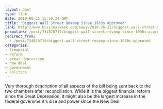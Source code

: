 ```yaml
---
layout: post
type: link
date: 2010-06-25 15:50:24 GMT
title: "Biggest Wall Street Revamp Since 1930s Approved"
link: http://www.businessweek.com/news/2010-06-25/biggest-wall-street-revamp-since-1930s-approved.html
permalink: /post/734876719/biggest-wall-street-revamp-since-1930s-approved
redirect_from: 
  - /post/734876719/biggest-wall-street-revamp-since-1930s-approved
categories:
- financial
- reform
- great depression
- new deal
- government
- politics
---
```

Very thorough description of all aspects of the bill being sent back to the two chambers after reconciliation. While it is the biggest financial reform since the Great Depression, it might also be the largest increase in the federal government's size and power since the New Deal.